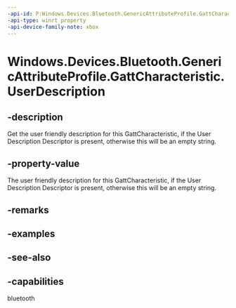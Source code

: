 ```yaml
---
-api-id: P:Windows.Devices.Bluetooth.GenericAttributeProfile.GattCharacteristic.UserDescription
-api-type: winrt property
-api-device-family-note: xbox
---
```


<!-- Property syntax
public string UserDescription { get; }
-->

# Windows.Devices.Bluetooth.GenericAttributeProfile.GattCharacteristic.UserDescription

## -description
Get the user friendly description for this GattCharacteristic, if the User Description Descriptor is present, otherwise this will be an empty string.

## -property-value
The user friendly description for this GattCharacteristic, if the User Description Descriptor is present, otherwise this will be an empty string.

## -remarks

## -examples

## -see-also

## -capabilities
bluetooth
